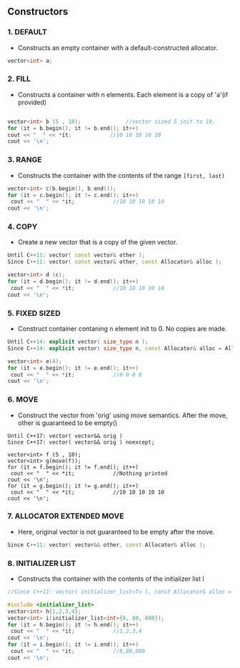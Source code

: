 ## Constructors

### 1. DEFAULT
- Constructs an empty container with a default-constructed allocator.
 ```c++
vector<int> a;
```

### 2. FILL
- Constructs a container with n elements. Each element is a copy of 'a'(if provided)
 ```c++
 
vector<int> b (5 , 10);              //vector sized 5 init to 10.
for (it = b.begin(); it != b.end(); it++)
 cout << "  " << *it;            //10 10 10 10 10
cout << '\n';
```

### 3. RANGE 
- Constructs the container with the contents of the range `[first, last)`
```c++
vector<int> c(b.begin(), b.end());
for (it = c.begin(); it != c.end(); it++)
 cout << "  " << *it;            //10 10 10 10 10
cout << '\n';
```                                                           

### 4. COPY
- Create a new vector that is a copy of the given vector.
```c++                                         
Until C++11: vector( const vector& other );
Since C++11: vector( const vector& other, const Allocator& alloc );

vector<int> d (c);
for (it = d.begin(); it != d.end(); it++)
 cout << "  " << *it;            //10 10 10 10 10
cout << '\n';
```

### 5. FIXED SIZED
- Construct container contaning n element init to 0. No copies are made.
```c++                       
Until C++14: explicit vector( size_type n );
Since C++14: explicit vector( size_type n, const Allocator& alloc = Allocator() );

vector<int> e(4);
for (it = e.begin(); it != e.end(); it++)
 cout << "  " << *it;            //0 0 0 0 
cout << '\n';
```

### 6. MOVE
- Construct the vector from 'orig' using move semantics. After the move, other is guaranteed to be empty()
```
Until C++17: vector( vector&& orig )
Since C++17: vector( vector&& orig ) noexcept;

vector<int> f (5 , 10);
vector<int> g(move(f));
for (it = f.begin(); it != f.end(); it++)
 cout << "  " << *it;            //Nothing printed
cout << '\n';
for (it = g.begin(); it != g.end(); it++)
 cout << "  " << *it;            //10 10 10 10 10 
cout << '\n';
```

### 7. ALLOCATOR EXTENDED MOVE
- Here, original vector is not guaranteed to be empty after the move.
```c++
Since C++11: vector( vector&& other, const Allocator& alloc );
```

### 8. INITIALIZER LIST
- Constructs the container with the contents of the initializer list l
```c++
//Since C++11: vector( initializer_list<T> l, const Allocator& alloc = Allocator() );  

#include <initializer_list>
vector<int> h{1,2,3,4};
vector<int> i(initializer_list<int>{8, 80, 800});
for (it = h.begin(); it != h.end(); it++)
 cout << "  " << *it;            //1,2,3,4
cout << '\n';
for (it = i.begin(); it != i.end(); it++)
 cout << "  " << *it;            //8,80,800
cout << '\n';
```
